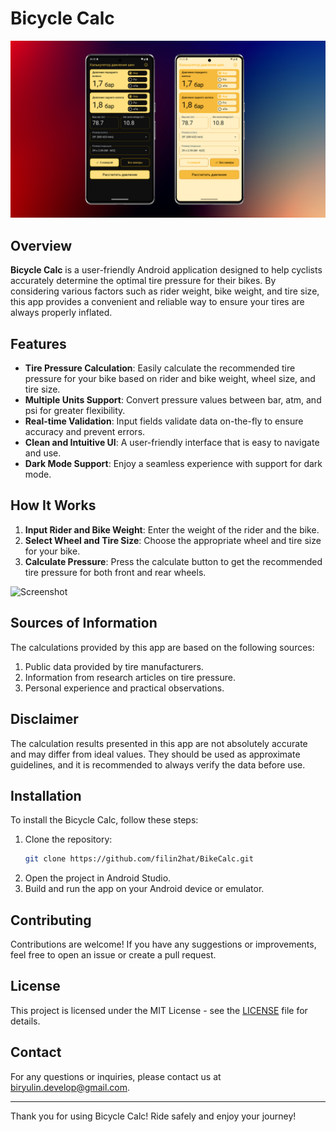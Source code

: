 # Bicycle Calc

![Bicycle Calc](screenshot/screens01.png)

## Overview

**Bicycle Calc** is a user-friendly Android application designed to help cyclists accurately
determine the optimal tire pressure for their bikes. By considering various factors such as rider
weight, bike weight, and tire size, this app provides a convenient and reliable way to ensure your
tires are always properly inflated.

## Features

- **Tire Pressure Calculation**: Easily calculate the recommended tire pressure for your bike based
  on rider and bike weight, wheel size, and tire size.
- **Multiple Units Support**: Convert pressure values between bar, atm, and psi for greater
  flexibility.
- **Real-time Validation**: Input fields validate data on-the-fly to ensure accuracy and prevent
  errors.
- **Clean and Intuitive UI**: A user-friendly interface that is easy to navigate and use.
- **Dark Mode Support**: Enjoy a seamless experience with support for dark mode.

## How It Works

1. **Input Rider and Bike Weight**: Enter the weight of the rider and the bike.
2. **Select Wheel and Tire Size**: Choose the appropriate wheel and tire size for your bike.
3. **Calculate Pressure**: Press the calculate button to get the recommended tire pressure for both
   front and rear wheels.

![Screenshot](link-to-your-screenshot.png)

## Sources of Information

The calculations provided by this app are based on the following sources:

1. Public data provided by tire manufacturers.
2. Information from research articles on tire pressure.
3. Personal experience and practical observations.

## Disclaimer

The calculation results presented in this app are not absolutely accurate and may differ from ideal
values. They should be used as approximate guidelines, and it is recommended to always verify the
data before use.

## Installation

To install the Bicycle Calc, follow these steps:

1. Clone the repository:
    ```bash
    git clone https://github.com/filin2hat/BikeCalc.git
    ```
2. Open the project in Android Studio.
3. Build and run the app on your Android device or emulator.

## Contributing

Contributions are welcome! If you have any suggestions or improvements, feel free to open an issue
or create a pull request.

## License

This project is licensed under the MIT License - see the [LICENSE](LICENSE) file for details.

## Contact

For any questions or inquiries, please contact us
at [biryulin.develop@gmail.com](mailto:biryulin.develop@gmail.com).

---

Thank you for using Bicycle Calc! Ride safely and enjoy your journey!
